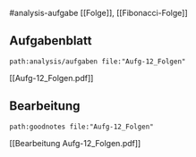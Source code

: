 #analysis-aufgabe
[[Folge]], [[Fibonacci-Folge]]
## Aufgabenblatt
```expander
path:analysis/aufgaben file:"Aufg-12_Folgen"
```
[[Aufg-12_Folgen.pdf]]

## Bearbeitung

```expander
path:goodnotes file:"Aufg-12_Folgen"
```
[[Bearbeitung Aufg-12_Folgen.pdf]]
